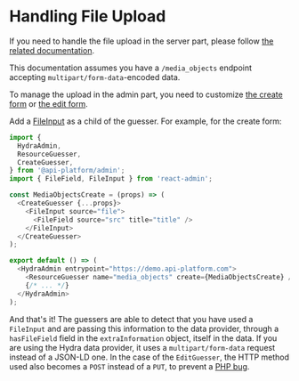 # Handling File Upload

If you need to handle the file upload in the server part, please follow [the related documentation](../symfony/file-upload.md).

This documentation assumes you have a `/media_objects` endpoint accepting `multipart/form-data`-encoded data.

To manage the upload in the admin part, you need to customize [the create form](customizing.md#customizing-the-create-form) or [the edit form](customizing.md#customizing-the-edit-form).

Add a [FileInput](https://marmelab.com/react-admin/Inputs.html#fileinput) as a child of the guesser. For example, for the create form:

```js
import {
  HydraAdmin,
  ResourceGuesser,
  CreateGuesser,
} from '@api-platform/admin';
import { FileField, FileInput } from 'react-admin';

const MediaObjectsCreate = (props) => (
  <CreateGuesser {...props}>
    <FileInput source="file">
      <FileField source="src" title="title" />
    </FileInput>
  </CreateGuesser>
);

export default () => (
  <HydraAdmin entrypoint="https://demo.api-platform.com">
    <ResourceGuesser name="media_objects" create={MediaObjectsCreate} />
    {/* ... */}
  </HydraAdmin>
);
```

And that's it!
The guessers are able to detect that you have used a `FileInput` and are passing this information to the data provider, through a `hasFileField` field in the `extraInformation` object, itself in the data.
If you are using the Hydra data provider, it uses a `multipart/form-data` request instead of a JSON-LD one.
In the case of the `EditGuesser`, the HTTP method used also becomes a `POST` instead of a `PUT`, to prevent a [PHP bug](https://bugs.php.net/bug.php?id=55815).
